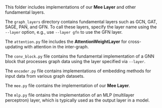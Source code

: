 
This folder includes implementations of our **Mee Layer** and other fundamental layers. 

The ```graph_layers``` directory contains fundamental layers such as GCN, GAT, SAGE, PAN, and GFN. To call these layers, specify the layer name using the `--layer` option, e.g., use `--layer gfn` to use the GFN layer.


The ```attention.py``` file includes the **AttentionWeightLayer**  for cross-updating with attention in the inter-graph.

The  ```conv_block.py``` file contains the fundamental implementation of a GNN block that processes graph data using the layer specified via `--layer`.

The ```encoder.py``` file contains implementations of embedding methods for input data from various graph datasets.


The ```mee.py``` file contains the implementation of our **Mee Layer**.


The ```mlp.py``` file ontains the implementation of an MLP (multilayer perceptron) layer, which is typically used as the output layer in a model.